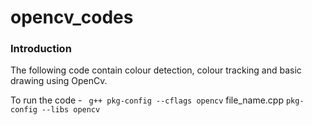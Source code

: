 # opencv_codes

### Introduction

The following code contain colour detection, colour tracking and basic drawing using OpenCv.

To run the code - ` g++ pkg-config --cflags opencv` file_name.cpp  `pkg-config --libs opencv`


